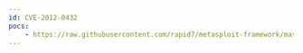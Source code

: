 ```yaml
---
id: CVE-2012-0432
pocs:
    - https://raw.githubusercontent.com/rapid7/metasploit-framework/master/modules/exploits/linux/misc/novell_edirectory_ncp_bof.rb
---
```


